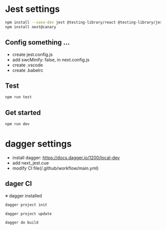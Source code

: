 # Jest settings
```sh
npm install --save-dev jest @testing-library/react @testing-library/jest-dom jest-environment-jsdom
npm install next@canary  
```
## Config something ...
- create jest.config.js
- add swcMinify: false, in next.config.js
- create .vscode
- create .babelrc

## Test
```sh
npm run test
```

## Get started
```sh
npm run dev
```



# dagger settings
- install dagger: https://docs.dagger.io/1200/local-dev
- add next_jest.cue
- modify CI file(/.github/workflow/main.yml)


## dager CI
※ dagger installed
```sh
dagger project init
```
```sh
dagger project update
```
```sh
dagger do build
```